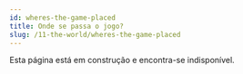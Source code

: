 ```yaml
---
id: wheres-the-game-placed
title: Onde se passa o jogo?
slug: /11-the-world/wheres-the-game-placed
---
```


Esta página está em construção e encontra-se indisponível.
